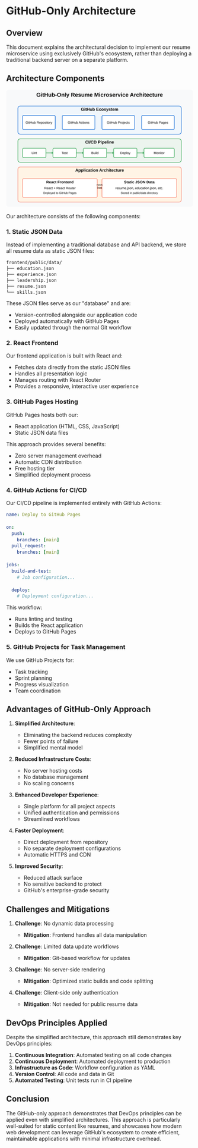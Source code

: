 # GitHub-Only Architecture

## Overview

This document explains the architectural decision to implement our resume microservice using exclusively GitHub's ecosystem, rather than deploying a traditional backend server on a separate platform.

## Architecture Components

![Architecture Diagram](updated-architecture.svg)

Our architecture consists of the following components:

### 1. Static JSON Data

Instead of implementing a traditional database and API backend, we store all resume data as static JSON files:

```
frontend/public/data/
├── education.json
├── experience.json
├── leadership.json
├── resume.json
└── skills.json
```

These JSON files serve as our "database" and are:

- Version-controlled alongside our application code
- Deployed automatically with GitHub Pages
- Easily updated through the normal Git workflow

### 2. React Frontend

Our frontend application is built with React and:

- Fetches data directly from the static JSON files
- Handles all presentation logic
- Manages routing with React Router
- Provides a responsive, interactive user experience

### 3. GitHub Pages Hosting

GitHub Pages hosts both our:

- React application (HTML, CSS, JavaScript)
- Static JSON data files

This approach provides several benefits:

- Zero server management overhead
- Automatic CDN distribution
- Free hosting tier
- Simplified deployment process

### 4. GitHub Actions for CI/CD

Our CI/CD pipeline is implemented entirely with GitHub Actions:

```yaml
name: Deploy to GitHub Pages

on:
  push:
    branches: [main]
  pull_request:
    branches: [main]

jobs:
  build-and-test:
    # Job configuration...

  deploy:
    # Deployment configuration...
```

This workflow:

- Runs linting and testing
- Builds the React application
- Deploys to GitHub Pages

### 5. GitHub Projects for Task Management

We use GitHub Projects for:

- Task tracking
- Sprint planning
- Progress visualization
- Team coordination

## Advantages of GitHub-Only Approach

1. **Simplified Architecture**:

   - Eliminating the backend reduces complexity
   - Fewer points of failure
   - Simplified mental model

2. **Reduced Infrastructure Costs**:

   - No server hosting costs
   - No database management
   - No scaling concerns

3. **Enhanced Developer Experience**:

   - Single platform for all project aspects
   - Unified authentication and permissions
   - Streamlined workflows

4. **Faster Deployment**:

   - Direct deployment from repository
   - No separate deployment configurations
   - Automatic HTTPS and CDN

5. **Improved Security**:
   - Reduced attack surface
   - No sensitive backend to protect
   - GitHub's enterprise-grade security

## Challenges and Mitigations

1. **Challenge**: No dynamic data processing

   - **Mitigation**: Frontend handles all data manipulation

2. **Challenge**: Limited data update workflows

   - **Mitigation**: Git-based workflow for updates

3. **Challenge**: No server-side rendering

   - **Mitigation**: Optimized static builds and code splitting

4. **Challenge**: Client-side only authentication
   - **Mitigation**: Not needed for public resume data

## DevOps Principles Applied

Despite the simplified architecture, this approach still demonstrates key DevOps principles:

1. **Continuous Integration**: Automated testing on all code changes
2. **Continuous Deployment**: Automated deployment to production
3. **Infrastructure as Code**: Workflow configuration as YAML
4. **Version Control**: All code and data in Git
5. **Automated Testing**: Unit tests run in CI pipeline

## Conclusion

The GitHub-only approach demonstrates that DevOps principles can be applied even with simplified architectures. This approach is particularly well-suited for static content like resumes, and showcases how modern web development can leverage GitHub's ecosystem to create efficient, maintainable applications with minimal infrastructure overhead.
